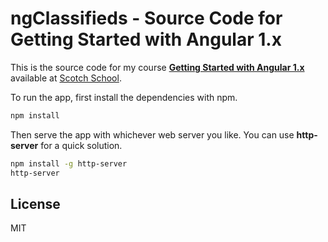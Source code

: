 # ngClassifieds - Source Code for Getting Started with Angular 1.x

This is the source code for my course **[Getting Started with Angular 1.x](https://school.scotch.io/getting-started-with-angularjs-1x)** available at [Scotch School](https://school.scotch.io).

To run the app, first install the dependencies with npm.

```bash
npm install
```

Then serve the app with whichever web server you like. You can use **http-server** for a quick solution.

```bash
npm install -g http-server
http-server
```

## License

MIT